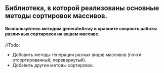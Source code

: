 ## Библиотека, в которой реализованы основные методы сортировок массивов.

#### Возпользуйтесь методом generateArray и сравните скорость работы различных сортировок на вашем массиве.

//Todo:
* Добавить методы генерации разных видов массивов (почти отсортированный, перевернутый).
* Добавить другие методы сортировок.